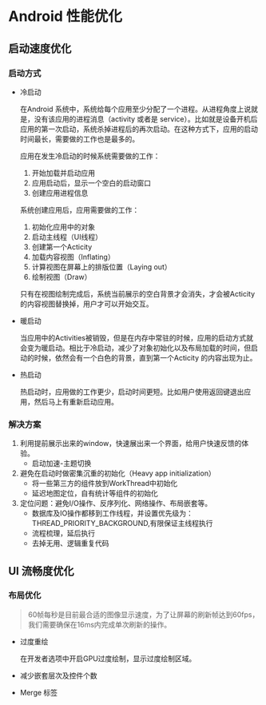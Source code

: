 # Android 性能优化

## 启动速度优化

### 启动方式

- 冷启动

  在Android 系统中，系统给每个应用至少分配了一个进程。从进程角度上说就是，没有该应用的进程消息（activity 或者是 service）。比如就是设备开机后应用的第一次启动，系统杀掉进程后的再次启动。在这种方式下，应用的启动时间最长，需要做的工作也是最多的。

  应用在发生冷启动的时候系统需要做的工作：

  1. 开始加载并启动应用
  2. 应用启动后，显示一个空白的启动窗口
  3. 创建应用进程信息

  系统创建应用后，应用需要做的工作：

  1. 初始化应用中的对象
  2. 启动主线程（UI线程）
  3. 创建第一个Acticity
  4. 加载内容视图（Inflating）
  5. 计算视图在屏幕上的排版位置（Laying out）
  6. 绘制视图（Draw）

  只有在视图绘制完成后，系统当前展示的空白背景才会消失，才会被Acticity的内容视图替换掉，用户才可以开始交互。

- 暖启动

  当应用中的Activities被销毁，但是在内存中常驻的时候，应用的启动方式就会变为暖启动。相比于冷启动，减少了对象初始化以及布局加载的时间，但启动的时候，依然会有一个白色的背景，直到第一个Acticity 的内容出现为止。

- 热启动

  热启动时，应用做的工作更少，启动时间更短。比如用户使用返回键退出应用，然后马上有重新启动应用。

### 解决方案

1. 利用提前展示出来的window，快速展出来一个界面，给用户快速反馈的体验。
   - 启动加速-主题切换
2. 避免在启动时做密集沉重的初始化（Heavy app initialization）
   - 将一些第三方的组件放到WorkThread中初始化
   - 延迟地图定位，自有统计等组件的初始化
3. 定位问题：避免I/O操作、反序列化、网络操作、布局嵌套等。
   - 数据库及IO操作都移到工作线程，并设置优先级为：THREAD_PRIORITY_BACKGROUND,有限保证主线程执行
   - 流程梳理，延后执行
   - 去掉无用、逻辑重复代码

## UI 流畅度优化

### 布局优化

> 60帧每秒是目前最合适的图像显示速度，为了让屏幕的刷新帧达到60fps，我们需要确保在16ms内完成单次刷新的操作。

- 过度重绘

  在开发者选项中开启GPU过度绘制，显示过度绘制区域。

- 减少嵌套层次及控件个数

- Merge 标签